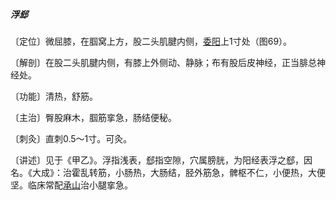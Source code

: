 ##### 浮郄

〔定位〕微屈膝，在腘窝上方，股二头肌腱内侧，[委阳](https://www.gmzyjc.com/read/zjs/zjs3.1.7-8-0.0.1.3.39.md)上1寸处（图69）。

〔解剖〕在股二头肌腱内侧，有膝上外侧动、静脉；布有股后皮神经，正当腓总神经处。

〔功能〕清热，舒筋。

〔主治〕臀股麻木，腘筋挛急，肠结便秘。

〔刺灸〕直刺0.5〜1寸。可灸。

〔讲述〕见于《甲乙》。浮指浅表，郄指空隙，穴属膀胱，为阳经表浮之郄，因名。《大成》：治霍乱转筋，小肠热，大肠结，胫外筋急，髀枢不仁，小便热，大便坚。临床常配[承山](https://www.gmzyjc.com/read/zjs/zjs3.1.7-8-0.0.1.3.57.md)治小腿挛急。
